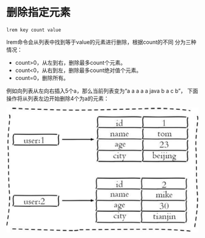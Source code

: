 # 删除指定元素

```text
lrem key count value
```

lrem命令会从列表中找到等于value的元素进行删除，根据count的不同 分为三种情况：

* count&gt;0，从左到右，删除最多count个元素。
* count&lt;0，从右到左，删除最多count绝对值个元素。
* count=0，删除所有。

例如向列表从左向右插入5个a，那么当前列表变为“a a a a a java b a c b”， 下面操作将从列表左边开始删除4个为a的元素：

![](../../.gitbook/assets/image%20%2884%29.png)

